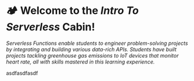 # :camping: Welcome to the *Intro To Serverless* Cabin!

*Serverless Functions enable students to engineer problem-solving projects by integrating and building various data-rich APIs. Students have built projects tackling greenhouse gas emissions to IoT devices that monitor heart rate, all with skills mastered in this learning experience.*

asdfasdfasdf
